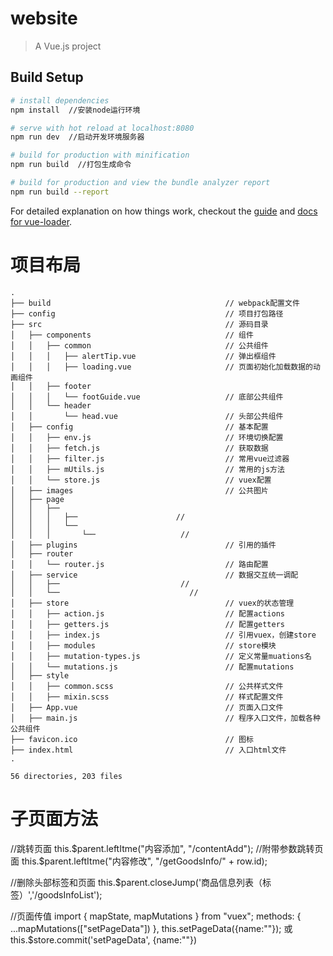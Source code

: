 # website

> A Vue.js project

## Build Setup

``` bash
# install dependencies
npm install  //安装node运行环境

# serve with hot reload at localhost:8080
npm run dev  //启动开发环境服务器

# build for production with minification
npm run build  //打包生成命令

# build for production and view the bundle analyzer report
npm run build --report
```

For detailed explanation on how things work, checkout the [guide](http://vuejs-templates.github.io/webpack/) and [docs for vue-loader](http://vuejs.github.io/vue-loader).


# 项目布局

```
.
├── build                                       // webpack配置文件
├── config                                      // 项目打包路径
├── src                                         // 源码目录
│   ├── components                              // 组件
│   │   ├── common                              // 公共组件
│   │   │   ├── alertTip.vue                    // 弹出框组件
│   │   │   ├── loading.vue                     // 页面初始化加载数据的动画组件
│   │   ├── footer
│   │   │   └── footGuide.vue                   // 底部公共组件
│   │   └── header
│   │       └── head.vue                        // 头部公共组件
│   ├── config                                  // 基本配置
│   │   ├── env.js                              // 环境切换配置
│   │   ├── fetch.js                            // 获取数据
│   │   ├── filter.js                           // 常用vue过滤器
│   │   ├── mUtils.js                           // 常用的js方法
│   │   └── store.js                            // vuex配置
│   ├── images                                  // 公共图片
│   ├── page
│   │   ├──
│   │   │   ├──                      //
│   │   │   └──
│   │   │       └──                   //
│   ├── plugins                                 // 引用的插件
│   ├── router
│   │   └── router.js                           // 路由配置
│   ├── service                                 // 数据交互统一调配
│   │   ├──                           //
│   │   └──                             //
│   ├── store                                   // vuex的状态管理
│   │   ├── action.js                           // 配置actions
│   │   ├── getters.js                          // 配置getters
│   │   ├── index.js                            // 引用vuex，创建store
│   │   ├── modules                             // store模块
│   │   ├── mutation-types.js                   // 定义常量muations名
│   │   └── mutations.js                        // 配置mutations
│   ├── style
│   │   ├── common.scss                         // 公共样式文件
│   │   ├── mixin.scss                          // 样式配置文件
│   ├── App.vue                                 // 页面入口文件
│   ├── main.js                                 // 程序入口文件，加载各种公共组件
├── favicon.ico                                 // 图标
├── index.html                                  // 入口html文件
.

56 directories, 203 files
```
# 子页面方法

//跳转页面
this.$parent.leftItme("内容添加", "/contentAdd");
//附带参数跳转页面
this.$parent.leftItme("内容修改", "/getGoodsInfo/" + row.id);

//删除头部标签和页面
this.$parent.closeJump('商品信息列表（标签）','/goodsInfoList');

//页面传值
import { mapState, mapMutations } from "vuex";
methods: {
    ...mapMutations(["setPageData"])
},
this.setPageData({name:""});
或
this.$store.commit('setPageData', {name:""})